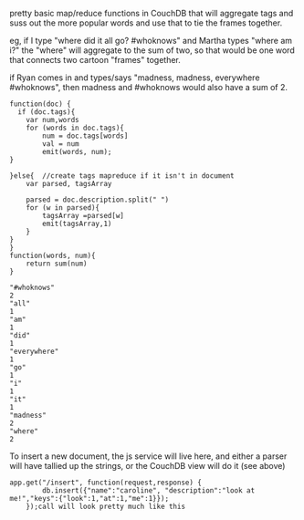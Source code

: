 pretty basic map/reduce functions in CouchDB that will aggregate tags and suss out the more popular words
and use that to tie the frames together.

eg, if I type "where did it all go? #whoknows"
and Martha types "where am i?"
the "where" will aggregate to the sum of two, so that would be one word that connects two cartoon
"frames" together.

if Ryan comes in and types/says "madness, madness, everywhere #whoknows", then madness and #whoknows would also
have a sum of 2.	
```
function(doc) {
  if (doc.tags){
	var num,words
	for (words in doc.tags){
		num = doc.tags[words]
		val = num
		emit(words, num);
}
	
}else{  //create tags mapreduce if it isn't in document
	var parsed, tagsArray
	
	parsed = doc.description.split(" ")
	for (w in parsed){
		tagsArray =parsed[w]
		emit(tagsArray,1)
	}
}
}
function(words, num){
	return sum(num)
}

"#whoknows"	
2
"all"	
1
"am"	
1
"did"	
1
"everywhere"	
1
"go"	
1
"i"	
1
"it"	
1
"madness"	
2
"where"	
2
```

To insert a new document, the js service will live here, and either a parser will have tallied up the strings,
or the CouchDB view will do it (see above)
```
app.get("/insert", function(request,response) {
    	db.insert({"name":"caroline", "description":"look at me!","keys":{"look":1,"at":1,"me":1}});
    });call will look pretty much like this
```

